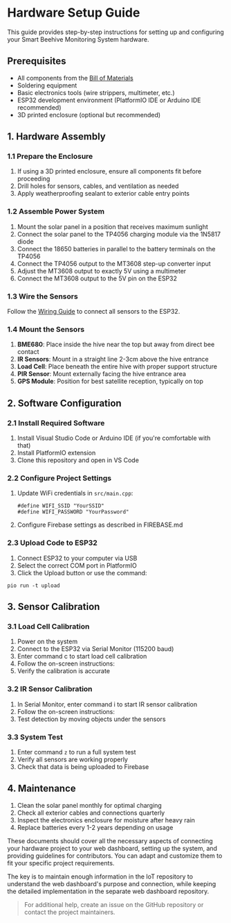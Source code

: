 # Hardware Setup Guide

This guide provides step-by-step instructions for setting up and configuring your Smart Beehive Monitoring System hardware.

## Prerequisites

- All components from the [Bill of Materials](docs/BOM.md) 
- Soldering equipment 
- Basic electronics tools (wire strippers, multimeter, etc.)
- ESP32 development environment (PlatformIO IDE or Arduino IDE recommended)
- 3D printed enclosure (optional but recommended)

## 1. Hardware Assembly

### 1.1 Prepare the Enclosure

1. If using a 3D printed enclosure, ensure all components fit before proceeding
2. Drill holes for sensors, cables, and ventilation as needed
3. Apply weatherproofing sealant to exterior cable entry points

### 1.2 Assemble Power System

1. Mount the solar panel in a position that receives maximum sunlight
2. Connect the solar panel to the TP4056 charging module via the 1N5817 diode
3. Connect the 18650 batteries in parallel to the battery terminals on the TP4056
4. Connect the TP4056 output to the MT3608 step-up converter input
5. Adjust the MT3608 output to exactly 5V using a multimeter
6. Connect the MT3608 output to the 5V pin on the ESP32

### 1.3 Wire the Sensors

Follow the [Wiring Guide](Docs/Smart_Beehive_Monitoring_System-Wiring_Guide.pdf) to connect all sensors to the ESP32.

### 1.4 Mount the Sensors

1. **BME680**: Place inside the hive near the top but away from direct bee contact
2. **IR Sensors**: Mount in a straight line 2-3cm above the hive entrance
3. **Load Cell**: Place beneath the entire hive with proper support structure
4. **PIR Sensor**: Mount externally facing the hive entrance area
5. **GPS Module**: Position for best satellite reception, typically on top

## 2. Software Configuration

### 2.1 Install Required Software

1. Install Visual Studio Code or Arduino IDE (if you're comfortable with that)
2. Install PlatformIO extension
3. Clone this repository and open in VS Code

### 2.2 Configure Project Settings

1. Update WiFi credentials in `src/main.cpp`:
   ```
   #define WIFI_SSID "YourSSID"
   #define WIFI_PASSWORD "YourPassword"
   ```
2. Configure Firebase settings as described in FIREBASE.md

### 2.3 Upload Code to ESP32

1. Connect ESP32 to your computer via USB
2. Select the correct COM port in PlatformIO
3. Click the Upload button or use the command:
```
pio run -t upload
```

## 3. Sensor Calibration

### 3.1 Load Cell Calibration

1. Power on the system
2. Connect to the ESP32 via Serial Monitor (115200 baud)
3. Enter command c to start load cell calibration
4. Follow the on-screen instructions:
5. Verify the calibration is accurate

### 3.2 IR Sensor Calibration

1. In Serial Monitor, enter command i to start IR sensor calibration
2. Follow the on-screen instructions:
3. Test detection by moving objects under the sensors

### 3.3 System Test

1. Enter command ```z``` to run a full system test
2. Verify all sensors are working properly
3. Check that data is being uploaded to Firebase

## 4. Maintenance

1. Clean the solar panel monthly for optimal charging
2. Check all exterior cables and connections quarterly
3. Inspect the electronics enclosure for moisture after heavy rain
4. Replace batteries every 1-2 years depending on usage

These documents should cover all the necessary aspects of connecting your hardware project to your web dashboard, setting up the system, and providing guidelines for contributors. You can adapt and customize them to fit your specific project requirements.

The key is to maintain enough information in the IoT repository to understand the web dashboard's purpose and connection, while keeping the detailed implementation in the separate web dashboard repository.

> For additional help, create an issue on the GitHub repository or contact the project maintainers.